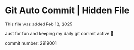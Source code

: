 # Git Auto Commit | Hidden File

This file was added Feb 12, 2025

Just for fun and keeping my daily git commit active 🤪

commit number: 2919001
